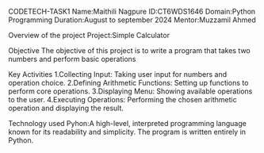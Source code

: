 CODETECH-TASK1
Name:Maithili Nagpure ID:CT6WDS1646 Domain:Python Programming Duration:August to september 2024 Mentor:Muzzamil Ahmed

Overview of the project
Project:Simple Calculator

Objective
The objective of this project is to write a program that takes two numbers and perform basic operations

Key Activities
1.Collecting Input: Taking user input for numbers and operation choice. 2.Defining Arithmetic Functions: Setting up functions to perform core operations. 3.Displaying Menu: Showing available operations to the user. 4.Executing Operations: Performing the chosen arithmetic operation and displaying the result.

Technology used
Pyhon:A high-level, interpreted programming language known for its readability and simplicity. The program is written entirely in Python.
